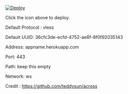 [![Deploy](https://www.herokucdn.com/deploy/button.png)](https://dashboard.heroku.com/new?template=https://github.com/early1105/xray-heroku)

Click the icon above to deploy.

Default Protocol : vless

Default UUID: 36cfc3de-ecfd-4752-ae6f-8f0f92035143

Address: appname.herokuapp.com

Port: 443

Path: keep this empty

Network: ws

Credit : https://github.com/teddysun/across
